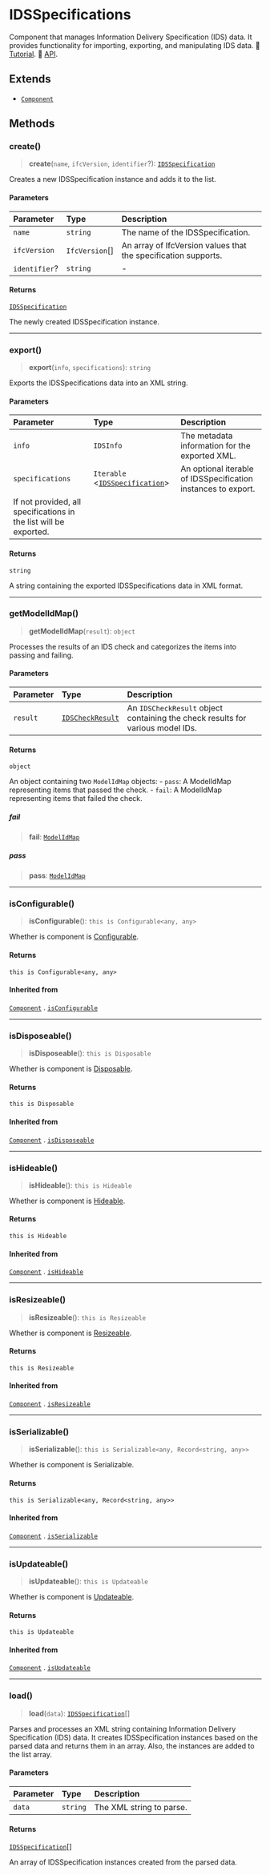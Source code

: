 # IDSSpecifications

Component that manages Information Delivery Specification (IDS) data. It provides functionality for importing, exporting, and manipulating IDS data. 📕 [Tutorial](https://docs.thatopen.com/Tutorials/Components/Core/IDSSpecifications). 📘 [API](https://docs.thatopen.com/api/@thatopen/components/classes/IDSSpecifications).

## Extends

- [`Component`](Component.md)

## Methods

### create()

> **create**(`name`, `ifcVersion`, `identifier`?): [`IDSSpecification`](IDSSpecification.md)

Creates a new IDSSpecification instance and adds it to the list.

#### Parameters

| Parameter | Type | Description |
| :------ | :------ | :------ |
| `name` | `string` | The name of the IDSSpecification. |
| `ifcVersion` | `IfcVersion`[] | An array of IfcVersion values that the specification supports. |
| `identifier`? | `string` | - |

#### Returns

[`IDSSpecification`](IDSSpecification.md)

The newly created IDSSpecification instance.

***

### export()

> **export**(`info`, `specifications`): `string`

Exports the IDSSpecifications data into an XML string.

#### Parameters

| Parameter | Type | Description |
| :------ | :------ | :------ |
| `info` | `IDSInfo` | The metadata information for the exported XML. |
| `specifications` | `Iterable` \<[`IDSSpecification`](IDSSpecification.md)\> | An optional iterable of IDSSpecification instances to export. If not provided, all specifications in the list will be exported. |

#### Returns

`string`

A string containing the exported IDSSpecifications data in XML format.

***

### getModelIdMap()

> **getModelIdMap**(`result`): `object`

Processes the results of an IDS check and categorizes the items into passing and failing.

#### Parameters

| Parameter | Type | Description |
| :------ | :------ | :------ |
| `result` | [`IDSCheckResult`](../type-aliases/IDSCheckResult.md) | An `IDSCheckResult` object containing the check results for various model IDs. |

#### Returns

`object`

An object containing two `ModelIdMap` objects:
         - `pass`: A ModelIdMap representing items that passed the check.
         - `fail`: A ModelIdMap representing items that failed the check.

##### fail

> **fail**: [`ModelIdMap`](../type-aliases/ModelIdMap.md)

##### pass

> **pass**: [`ModelIdMap`](../type-aliases/ModelIdMap.md)

***

### isConfigurable()

> **isConfigurable**(): `this is Configurable<any, any>`

Whether is component is [Configurable](../interfaces/Configurable.md).

#### Returns

`this is Configurable<any, any>`

#### Inherited from

[`Component`](Component.md) . [`isConfigurable`](Component.md#isconfigurable)

***

### isDisposeable()

> **isDisposeable**(): `this is Disposable`

Whether is component is [Disposable](../interfaces/Disposable.md).

#### Returns

`this is Disposable`

#### Inherited from

[`Component`](Component.md) . [`isDisposeable`](Component.md#isdisposeable)

***

### isHideable()

> **isHideable**(): `this is Hideable`

Whether is component is [Hideable](../interfaces/Hideable.md).

#### Returns

`this is Hideable`

#### Inherited from

[`Component`](Component.md) . [`isHideable`](Component.md#ishideable)

***

### isResizeable()

> **isResizeable**(): `this is Resizeable`

Whether is component is [Resizeable](../interfaces/Resizeable.md).

#### Returns

`this is Resizeable`

#### Inherited from

[`Component`](Component.md) . [`isResizeable`](Component.md#isresizeable)

***

### isSerializable()

> **isSerializable**(): `this is Serializable<any, Record<string, any>>`

Whether is component is Serializable.

#### Returns

`this is Serializable<any, Record<string, any>>`

#### Inherited from

[`Component`](Component.md) . [`isSerializable`](Component.md#isserializable)

***

### isUpdateable()

> **isUpdateable**(): `this is Updateable`

Whether is component is [Updateable](../interfaces/Updateable.md).

#### Returns

`this is Updateable`

#### Inherited from

[`Component`](Component.md) . [`isUpdateable`](Component.md#isupdateable)

***

### load()

> **load**(`data`): [`IDSSpecification`](IDSSpecification.md)[]

Parses and processes an XML string containing Information Delivery Specification (IDS) data.
It creates IDSSpecification instances based on the parsed data and returns them in an array.
Also, the instances are added to the list array.

#### Parameters

| Parameter | Type | Description |
| :------ | :------ | :------ |
| `data` | `string` | The XML string to parse. |

#### Returns

[`IDSSpecification`](IDSSpecification.md)[]

An array of IDSSpecification instances created from the parsed data.

